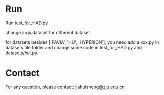 # Run
Run test_for_HAD.py

change args.dataset for different dataset

for datasets besides ['PAVIA', 'HU', 'HYPERION'], you need add a xxx.py in datasets file folder and change some code in test_for_HAD.py and datasets/_init_.py.

# Contact
For any question, please contact: jiahuisheng@zju.edu.cn
